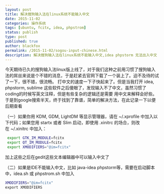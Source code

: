 ```yaml
---
layout: post
title: 解决搜狗输入法在linux系统不能输入中文
date: 2015-11-02
categories: 操作系统
tags: [ubuntu, fcitx, idea, phpstrom]
status: publish
type: post
published: true
author: blackfox
permalink: /2015-11-02/sogou-input-chinese.html
description: 解决搜狗输入法在linux系统不能输入中文,idea phpstorm 无法出入中文
---
```


今天期待已久的搜狗输入法linux版上线了，对于我们这种之前用习惯了搜狗输入法的屌丝来说是个不错的消息，于是赶紧去官网下载了一个装上了。迫不及待的试了一下，很不错，很流畅。
打中文的速度一下子快起来了。但是当我打开 idea, phpstorm, sublime 这些软件之后傻眼了，发现输入不了中文，虽然习惯了coding的时候写英文注释，但是有些复杂的逻辑还是需要
 用中文来解释会好些。于是到google搜索半天，终于找到了靠谱，简单的解决方法，在此记录一下以便后期查看

（一）如果你用 KDM, GDM, LightDM 等显示管理器，请在 ~/.xprofile 中加入以下代码；如果您用 startx 或者 Slim 启动，即使用 .xinitrc 的场合，则改在 ~/.xinitrc 中加入：

```bash
 export GTK_IM_MODULE=fcitx
 export QT_IM_MODULE=fcitx
 export XMODIFIERS="@im=fcitx"
```

 加上这些之后在gedit这些文本编辑器中可以输入中文了

（二）如果是IDE不能输入中文，比如 java-idea phpstorm等，需要在启动脚本中，idea.sh 或 phpstrom.sh 中加入

```bash
XMODIFIERS="@im=fcitx"
export XMODIFIERS
```
